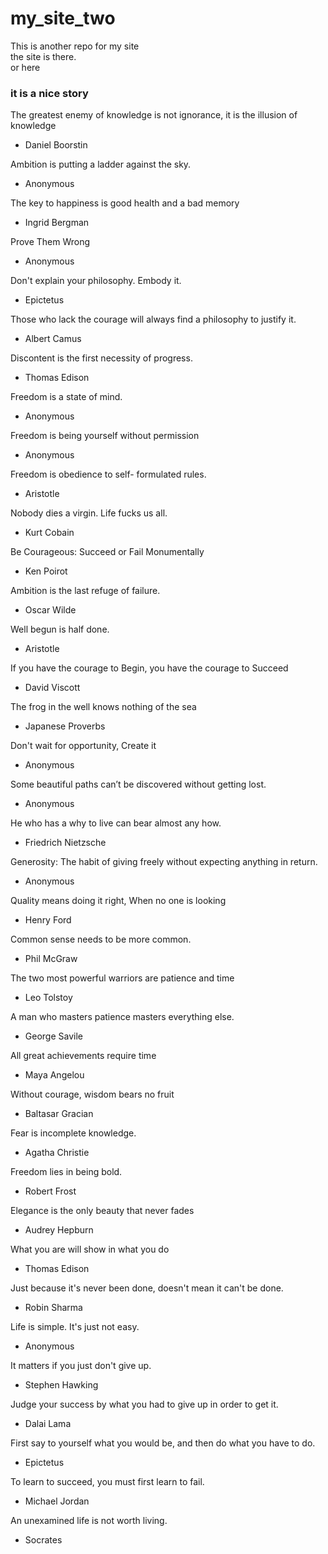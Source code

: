 # my_site_two
This is another repo for my site  
the site is there.  
or here

### it is a nice story

The greatest enemy of knowledge is not ignorance, it is the illusion of knowledge
- Daniel Boorstin 


Ambition is putting a ladder against the sky.
- Anonymous 


The key to happiness is good health and a bad memory
- Ingrid Bergman


Prove Them Wrong
- Anonymous 


Don't explain your philosophy. Embody it.
- Epictetus 

 Those who lack the courage will always find a philosophy to justify it.
- Albert Camus


Discontent is the first necessity of progress.
- Thomas Edison 

 Freedom is a state of mind.
- Anonymous  

 Freedom is being yourself without permission
- Anonymous  

Freedom is obedience to self- formulated rules.
- Aristotle 

 Nobody dies a virgin. Life fucks us all.
- Kurt Cobain  

Be Courageous: Succeed or Fail Monumentally
- Ken Poirot 

Ambition is the last refuge of failure.
- Oscar Wilde 

Well begun is half done.
- Aristotle  

If you have the courage to Begin, you have the courage to Succeed
- David Viscott 

The frog in the well knows nothing of the sea
- Japanese Proverbs 

Don't wait for opportunity, Create it
- Anonymous

Some beautiful paths can’t be discovered without getting lost.
- Anonymous 

He who has a why to live can bear almost any how.
- Friedrich Nietzsche 

Generosity: The habit of giving freely without expecting anything in return.
- Anonymous  

Quality means doing it right, When no one is looking
- Henry Ford 

Common sense needs to be more common.
- Phil McGraw 

The two most powerful warriors are patience and time
- Leo Tolstoy 

A man who masters patience masters everything else.
- George Savile 

All great achievements require time
- Maya Angelou 

Without courage, wisdom bears no fruit
- Baltasar Gracian

 Fear is incomplete knowledge.
- Agatha Christie

 Freedom lies in being bold.
- Robert Frost  

Elegance is the only beauty that never fades
- Audrey Hepburn 

 What you are will show in what you do
- Thomas Edison  

 Just because it's never been done, doesn't mean it can't be done.
- Robin Sharma  

 Life is simple. It's just not easy.
- Anonymous  

It matters if you just don't give up.
- Stephen Hawking 

Judge your success by what you had to give up in order to get it.
- Dalai Lama 

First say to yourself what you would be, and then do what you have to do.
- Epictetus

 To learn to succeed, you must first learn to fail.
- Michael Jordan  

 An unexamined life is not worth living.
- Socrates
